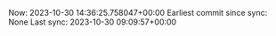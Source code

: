 Now: 2023-10-30 14:36:25.758047+00:00 Earliest commit since sync: None Last sync: 2023-10-30 09:09:57+00:00
